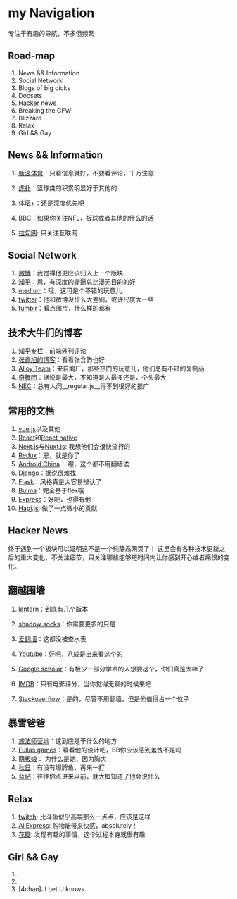 # my Navigation
专注于有趣的导航，不多但频繁




## Road-map

1. News && Information
2. Social Network
3. Blogs of big dicks
4. Docsets
5. Hacker news
6. Breaking the GFW
7. Blizzard
8. Relax
9. Girl && Gay



## News && Information

1. [新浪体育](http://sports.sina.com)：只看信息就好，不要看评论，千万注意
2. [虎扑](http://nba.hupu.com/)：篮球类的积累明显好于其他的
3. [体坛+](http://www.titan24.com/)：还是深度优先吧
4. [BBC]()：如果你关注NFL，板球或者其他的什么的话


5. [拉勾网](https://www.lagou.com/): 只关注互联网


## Social Network

1. [微博]()：我觉得他更应该归入上一个版块
2. [知乎]()：恩，有深度的撕逼总比漫无目的的好
3. [medium]()：哦，这可是个不错的玩意儿
4. [twitter]()：他和微博没什么大差别，或许尺度大一些
5. [tumblr]()：看点图片，什么样的都有



## 技术大牛们的博客

1. [知乎专栏]()：前端外刊评论
2. [张鑫旭的博客]()：看看张含韵也好
3. [Alloy Team]()：来自鹅厂，那些热门的玩意儿，他们总有不错的复制品
4. [奇舞团]()：据说是最大，不知道是人最多还是，个头最大
5. [NEC]()：总有人问__regular.js__得不到很好的推广



## 常用的文档

1. [vue.js]()以及其他
2. [React]()和[React native]()
3. [Next.js]()与[Nuxt.js](): 我想他们会很快流行的
4. [Redux]()：恩，就是你了
5. [Android China]()： 喔，这个都不用翻墙诶
6. [Django]()：据说很难找
7. [Flask]()：风格真是太容易辨认了
8. [Bulma]()：完全基于flex哦
9. [Express]()：好吧，也得有他
10. [Hapi.js](): 做了一点微小的贡献



## Hacker News

终于遇到一个板块可以证明这不是一个纯静态网页了！
这里会有各种技术更新之后的重大变化，不关注细节，只关注哪些能够短时间内让你感到开心或者痛恨的变化。



## 翻越围墙

1. [lantern]()：到底有几个版本
2. [shadow socks]()：你需要更多的只是
3. [爱翻墙]()：这都没被查水表


4. [Youtube]()：好吧，八成是出来看这个的
5. [Google scholar]()：有极少一部分学术的人想要这个，你们真是太棒了
6. [IMDB]()：只有电影评分，当你觉得无聊的时候来吧
7. [Stackoverflow]()：是的，尽管不用翻墙，但是他值得占一个位子



## 暴雪爸爸

1. [旅法师营地]()：这到底是干什么的地方
2. [Fullas games]()：看看他的设计吧，BB你应该感到羞愧不是吗
3. [萌板娘]()： 为什么是她，因为胸大
4. [秋日]()：有没有爆牌鱼，再来一打
5. [蓝贴]()：往往你点进来以前，就大概知道了他会说什么


## Relax

1. [twitch](): 比斗鱼似乎高端那么一点点，应该是这样
2. [AliExpress](): 购物能带来快感，absolutely！
3. [花瓣](): 发现有趣的事情，这个过程本身就很有趣

## Girl && Gay

1. [Mekong]: hey，girl~
2. [reddit]: 对我来说，他出现在这一栏
3. [4chan]: I bet U knows.




